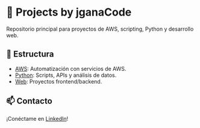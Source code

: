# 🚀 Projects by jganaCode

Repositorio principal para proyectos de AWS, scripting, Python y desarrollo web.

## 📂 Estructura
- [AWS](/AWS): Automatización con servicios de AWS.
- [Python](/python): Scripts, APIs y análisis de datos.
- [Web](/web): Proyectos frontend/backend.

## 📫 Contacto
¡Conéctame en [LinkedIn](https://www.linkedin.com/in/josegana)!
